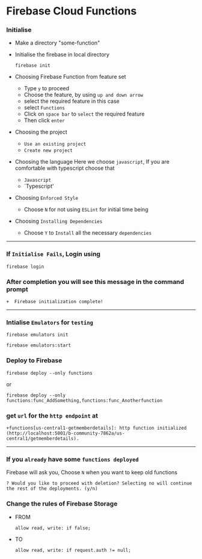 # Firebase Cloud Functions

### Initialise
- Make a directory "some-function"
- Initialise the firebase in local directory

	``` console
	firebase init
	```

- Choosing Firebase Function from feature set
	- Type `y` to proceed
	- Choose the feature, by using `up and down arrow`
	- select the required feature in this case
	- select `Functions`
	- Click on `space bar` to `select` the required feature
	- Then click `enter`

- Choosing the project
	- `Use an existing project`
	- `Create new project`

- Choosing the language
	Here we choose `javascript`, If you are comfortable with typescript choose that
	- `Javascript`
	- `Typescript'
	
- Choosing `Enforced Style`
	- Choose `N` for not using `ESLint` for initial time being

- Choosing `Installing Dependencies`
	- Choose `Y` to `Install` all the necessary `dependencies`
	
---
### If `Initialise Fails`, Login using
``` console
firebase login
```

### After completion you will see this message in the command prompt
```console
+  Firebase initialization complete!
```

---
### Intialise `Emulators` for `testing`

```console
firebase emulators init
```

```console
firebase emulators:start
```

### Deploy to Firebase
```console
firebase deploy --only functions
```

or 

```console
firebase deploy --only functions:func_AddSomething,functions:func_Anotherfunction
```


### get `url` for the `http endpoint` at

```console
+functions[us-central1-getmemberdetails]: http function initialized (http://localhost:5001/b-community-7862a/us-central1/getmemberdetails).
```
---

### If you `already` have some `functions deployed`
Firebase will ask you, Choose `N` when you want to keep old functions

```console
? Would you like to proceed with deletion? Selecting no will continue the rest of the deployments. (y/n)
```



### Change the rules of Firebase Storage

- FROM
	```console
	allow read, write: if false;
	```
- TO
	```console
	allow read, write: if request.auth != null;
	```
